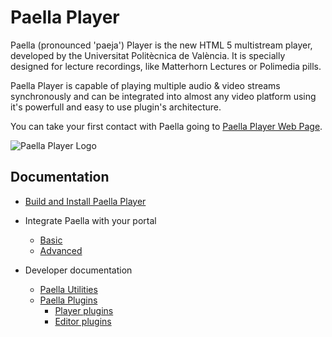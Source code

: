 # Paella Player #
Paella (pronounced 'paeja') Player is the new HTML 5 multistream player, developed by the Universitat Politècnica de València. It is specially designed for lecture recordings, like Matterhorn Lectures or Polimedia pills.

Paella Player is capable of playing multiple audio & video streams synchronously and can be integrated into almost any video platform using it's powerfull and easy to use plugin's architecture.

You can take your first contact with Paella going to [Paella Player Web Page](http://paellaplayer.upv.es).

![Paella Player Logo](http://paellaplayer.upv.es/resources/logo_paella.png)


## Documentation

- [Build and Install Paella Player](build.md)

- Integrate Paella with your portal
	- [Basic](integration_basic.md)
	- [Advanced](integration_advanced.md)

- Developer documentation
	- [Paella Utilities](developer_utilities.md)
	- [Paella Plugins](developer_plugins.md)
		- [Player plugins](developer_plugins_player.md)
		- [Editor plugins](developer_plugins_editor.md)
